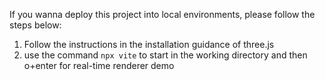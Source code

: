 If you wanna deploy this project into local environments, please follow the steps below:
1. Follow the instructions in the installation guidance of three.js
2. use the command `npx vite` to start in the working directory and then o+enter for real-time renderer demo
